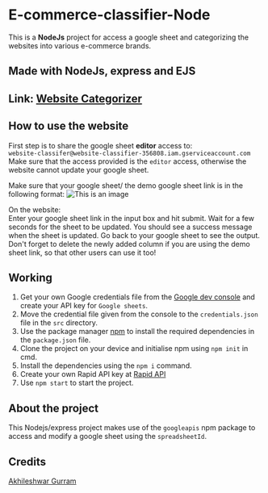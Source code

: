 # E-commerce-classifier-Node
This is a **NodeJs** project for access a google sheet and categorizing the websites into various e-commerce brands.

## Made with NodeJs, express and EJS

## Link: [Website Categorizer](https://website-categorizer.herokuapp.com/)

## How to use the website
First step is to share the google sheet **editor** access to: <br />
```website-classifer@website-classifier-356808.iam.gserviceaccount.com``` <br />
Make sure that the access provided is the ```editor``` access, otherwise the website cannot update your google sheet.

Make sure that your google sheet/ the demo google sheet link is in the following format: 
![This is an image](/assets/excel.jpeg)

On the website: <br /> 
Enter your google sheet link in the input box and hit submit. Wait for a few seconds for the sheet to be updated. You should see a success message when the 
sheet is updated. Go back to your google sheet to see the output. <br />
Don't forget to delete the newly added column if you are using the demo sheet link, so that other users can use it too!

## Working 
1. Get your own Google credentials file from the [Google dev console](https://console.cloud.google.com/) and create your API key for ```Google sheets```. <br />
2. Move the credential file given from the console to the ```credentials.json``` file in the ```src``` directory. <br />
3. Use the package manager [npm](https://docs.npmjs.com/downloading-and-installing-node-js-and-npm) to install the required dependencies in the `package.json` file.<br />
4. Clone the project on your device and initialise npm using `npm init` in cmd.<br />
5. Install the dependencies using the `npm i` command.<br />
6. Create your own Rapid API key at [Rapid API](https://rapidapi.com/zyla-labs-zyla-labs-default/api/klazify-iab-categorization/)
6. Use `npm start` to start the project.<br />


## About the project
This Nodejs/express project makes use of the ```googleapis``` npm package to access and modify a google sheet using the ```spreadsheetId```. <br />


## Credits
[Akhileshwar Gurram](https://github.com/Maveric-k07)
